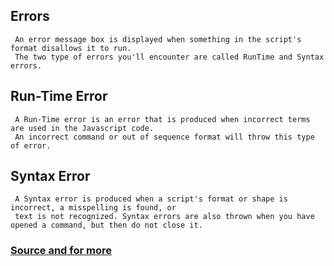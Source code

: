 ## Errors

     An error message box is displayed when something in the script's format disallows it to run.
     The two type of errors you'll encounter are called RunTime and Syntax errors.

## Run-Time Error

     A Run-Time error is an error that is produced when incorrect terms are used in the Javascript code.
     An incorrect command or out of sequence format will throw this type of error.

## Syntax Error

     A Syntax error is produced when a script's format or shape is incorrect, a misspelling is found, or
     text is not recognized. Syntax errors are also thrown when you have opened a command, but then do not close it.

### [Source and for more](https://trothman.com/ACES/javascript/Jsvocab.htm)
